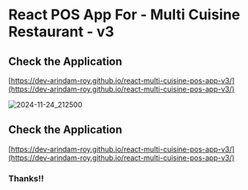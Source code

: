 # React POS App For - Multi Cuisine Restaurant - v3

## Check the Application
[https://dev-arindam-roy.github.io/react-multi-cuisine-pos-app-v3/](https://dev-arindam-roy.github.io/react-multi-cuisine-pos-app-v3/)

![2024-11-24_212500](https://github.com/user-attachments/assets/e13ee5e5-b388-43af-b123-6f3fa45bb75d)


## Check the Application
[https://dev-arindam-roy.github.io/react-multi-cuisine-pos-app-v3/](https://dev-arindam-roy.github.io/react-multi-cuisine-pos-app-v3/)

### Thanks!!

